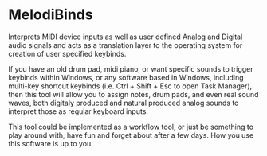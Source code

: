 # MelodiBinds
Interprets MIDI device inputs as well as user defined Analog and Digital audio signals and acts as a translation layer to the operating system for creation of user specified keybinds.

If you have an old drum pad, midi piano, or want specific sounds to trigger keybinds within Windows, or any software based in Windows, including multi-key shortcut keybinds (i.e.  Ctrl + Shift + Esc to open Task Manager), then this tool will allow you to assign notes, drum pads, and even real sound waves, both digitaly produced and natural produced analog sounds to interpret those as regular keyboard inputs.

This tool could be implemented as a workflow tool, or just be something to play around with, have fun and forget about after a few days. How you use this software is up to you.
